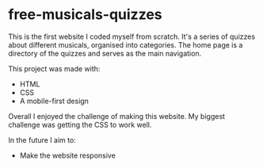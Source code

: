 # free-musicals-quizzes

This is the first website I coded myself from scratch. It's a series of quizzes about different musicals, organised into categories. The home page is a directory of the quizzes and serves as the main navigation. 

This project was made with:
- HTML
- CSS
- A mobile-first design

Overall I enjoyed the challenge of making this website. My biggest challenge was getting the CSS to work well.

In the future I aim to:
- Make the website responsive
